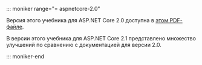 ::: moniker range="= aspnetcore-2.0"

Версия этого учебника для ASP.NET Core 2.0 доступна в [этом PDF-файле](https://webpifeed.blob.core.windows.net/webpifeed/Partners/PDF-6-18-18.pdf).

В версии этого учебника для ASP.NET Core 2.1 представлено множество улучшений по сравнению с документацией для версии 2.0.

::: moniker-end

